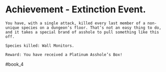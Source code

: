 # Achievement -  Extinction Event.
```
You have, with a single attack, killed every last member of a non-unique species on a dungeon’s floor. That’s not an easy thing to do, and it takes a special brand of asshole to pull something like this off.

Species killed: Wall Monitors.

Reward: You have received a Platinum Asshole’s Box!
```



#book_4